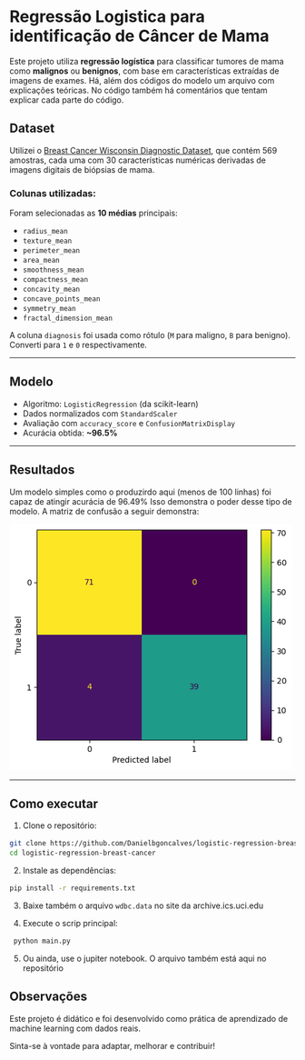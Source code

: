 # Regressão Logistica para identificação de Câncer de Mama

Este projeto utiliza **regressão logística** para classificar tumores de mama como **malignos** ou **benignos**, com base em características extraídas de imagens de exames.
Há, além dos códigos do modelo um arquivo com explicações teóricas. No código também há comentários que tentam explicar cada parte do código. 

## Dataset

Utilizei o [Breast Cancer Wisconsin Diagnostic Dataset](https://archive.ics.uci.edu/dataset/17/breast+cancer+wisconsin+diagnostic), que contém 569 amostras, cada uma com 30 características numéricas derivadas de imagens digitais de biópsias de mama.

### Colunas utilizadas:
Foram selecionadas as **10 médias** principais:

- `radius_mean`
- `texture_mean`
- `perimeter_mean`
- `area_mean`
- `smoothness_mean`
- `compactness_mean`
- `concavity_mean`
- `concave_points_mean`
- `symmetry_mean`
- `fractal_dimension_mean`

A coluna `diagnosis` foi usada como rótulo (`M` para maligno, `B` para benigno). Converti para `1` e `0` respectivamente.

---

## Modelo

- Algoritmo: `LogisticRegression` (da scikit-learn)
- Dados normalizados com `StandardScaler`
- Avaliação com `accuracy_score` e `ConfusionMatrixDisplay`
- Acurácia obtida: **~96.5%**

---
## Resultados

Um modelo simples como o produzirdo aqui (menos de 100 linhas) foi capaz de atingir acurácia de 96.49% Isso demonstra o poder desse tipo de modelo.
A matriz de confusão a seguir demonstra:

![matriz de confusão do modelo: uma matriz 2x2, 71 no canto esquerdo acima, 0 no direito acima, 4 no esquerdo de baixo e 39 no direito de baixo ](matriz_confusao.png)

---

## Como executar

1. Clone o repositório:
```bash
git clone https://github.com/Danielbgoncalves/logistic-regression-breast-cancer.git
cd logistic-regression-breast-cancer
```
2. Instale as dependências:
```bash 
pip install -r requirements.txt
```
3. Baixe também o arquivo `wdbc.data` no site da archive.ics.uci.edu

4. Execute o scrip principal:
```bash 
 python main.py
 ```

5. Ou ainda, use o jupiter notebook. O arquivo também está aqui no repositório

## Observações
Este projeto é didático e foi desenvolvido como prática de aprendizado de machine learning com dados reais.

Sinta-se à vontade para adaptar, melhorar e contribuir! 